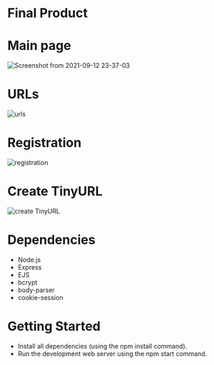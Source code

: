 # Final Product
   # Main page
![Screenshot from 2021-09-12 23-37-03](https://user-images.githubusercontent.com/84829054/133160611-b7986320-7cb5-4496-b6b4-0fb1f8db76af.jpg)

   # URLs
   
   ![urls](https://user-images.githubusercontent.com/84829054/133161501-06e4c267-3f92-447e-aa05-f33783621612.jpg)
   
   # Registration
   
   ![registration](https://user-images.githubusercontent.com/84829054/133161556-612c5216-e1c8-4397-8714-073caea08483.jpg)
   
   
   # Create TinyURL 
   
   ![create TinyURL](https://user-images.githubusercontent.com/84829054/133161600-94eb9ba5-f8ec-409c-b1ae-a4129ee1c844.jpg)
   
   

# Dependencies

- Node.js
- Express
- EJS
- bcrypt
- body-parser
- cookie-session

# Getting Started

- Install all dependencies (using the npm install command).
- Run the development web server using the npm start command.
